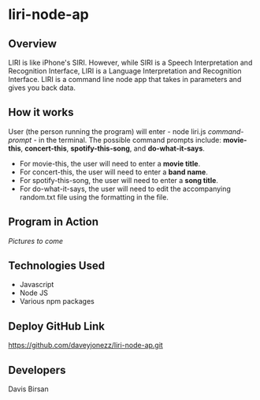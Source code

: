 # liri-node-ap

## Overview
LIRI is like iPhone's SIRI. However, while SIRI is a Speech Interpretation and Recognition Interface, LIRI is a Language Interpretation and Recognition Interface. LIRI is a command line node app that takes in parameters and gives you back data.

## How it works
User (the person running the program) will enter - node liri.js _command-prompt_ - in the terminal. 
The possible command prompts include: **movie-this**, **concert-this**, **spotify-this-song**, and **do-what-it-says**.

* For movie-this, the user will need to enter a **movie title**. 
* For concert-this, the user will need to enter a **band name**. 
* For spotify-this-song, the user will need to enter a **song title**. 
* For do-what-it-says, the user will need to edit the accompanying random.txt file using the formatting in the file.

## Program in Action
_Pictures to come_

## Technologies Used
* Javascript
* Node JS
* Various npm packages

## Deploy GitHub Link
https://github.com/daveyjonezz/liri-node-ap.git

## Developers
Davis Birsan
